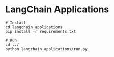 # LangChain Applications

```
# Install
cd langchain_applications
pip install -r requirements.txt

# Run
cd ../
python langchain_applications/run.py
```